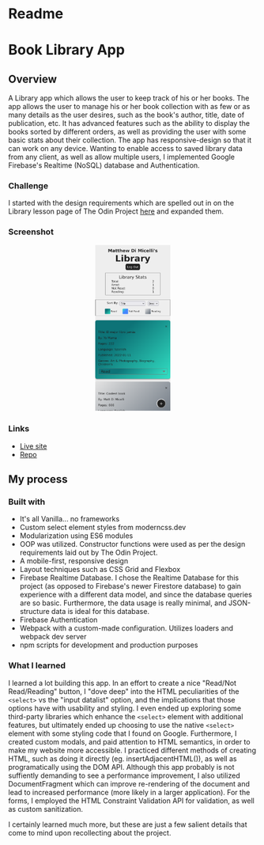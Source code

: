 # Readme
# Book Library App

## Overview

A Library app which allows the user to keep track of his or her books.  The app 
allows the user to manage his or her book collection with as few or as many details
as the user desires, such as the book's author, title, date of publication, etc.
It has advanced features such as the ability to display the books sorted by different orders, as well as providing the user with some basic stats about their collection.
The app has responsive-design so that it can work on any device. Wanting to enable access to saved library data from any client, as well as allow multiple users, I implemented Google Firebase's Realtime (NoSQL) database and Authentication.  

### Challenge

I started with the design requirements which are spelled out in on the Library lesson page of The Odin Project [here](https://www.theodinproject.com/paths/full-stack-javascript/courses/javascript/lessons/library) and expanded them.

### Screenshot

<p align="center">
  <img src="./screenshot_for_readme.png" alt="screenshot of library app" width="30%" height="30%">
</p>

### Links

- [Live site](https://mylibrary-mrd.web.app/)
- [Repo](https://github.com/mattdimicelli/No_Framework_Book_Library_Using_BaaS)

## My process

### Built with

- It's all Vanilla... no frameworks
- Custom select element styles from moderncss.dev
- Modularization using ES6 modules
- OOP was utilized.  Constructor functions were used as per the design requirements laid out by The Odin Project.
- A mobile-first, responsive design
- Layout techniques such as CSS Grid and Flexbox
- Firebase Realtime Database.  I chose the Realtime Database for this project (as opposed to Firebase's newer Firestore database) to gain experience with a different data model, and since the database queries are so basic.  Furthermore, the data usage is really minimal, and JSON-structure data is ideal for this database.
- Firebase Authentication
- Webpack with a custom-made configuration.  Utilizes loaders and webpack dev server
- npm scripts for development and production purposes

### What I learned

I learned a lot building this app.  In an effort to create a nice "Read/Not Read/Reading" button, I "dove deep" into the HTML peculiarities of the `<select>` vs the "input datalist" option, and the implications that those options have with usability and styling.  I even ended up exploring some third-party libraries which enhance the `<select>` element with additional features, but ultimately ended up choosing to use the native `<select>` element with some styling code that I found on Google.  Furthermore, I created custom modals, and paid attention to HTML semantics, in order to make my website more accessible.  I practiced different methods of creating HTML, such as doing it directly (eg. insertAdjacentHTML()), as well as programatically using the DOM API.  Although this app probably is not suffiently demanding to see a performance improvement, I also utilized DocumentFragment which can improve re-rendering of the document and lead to increased performance (more likely in a larger application).  For the forms, I employed the HTML Constraint Validation API for validation, as well as custom sanitization.
  
I certainly learned much more, but these are just a few salient details that come to mind upon recollecting about the project.

